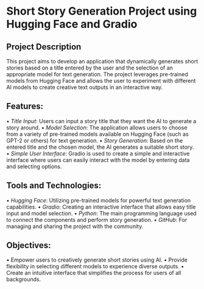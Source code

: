 # Short Story Generation Project using Hugging Face and Gradio

## Project Description
This project aims to develop an application that dynamically generates short stories based on a title entered by the user and the selection of an appropriate model for text generation. The project leverages pre-trained models from Hugging Face and allows the user to experiment with different AI models to create creative text outputs in an interactive way.

## Features:
•⁠  ⁠*Title Input*: Users can input a story title that they want the AI to generate a story around.
•⁠  ⁠*Model Selection*: The application allows users to choose from a variety of pre-trained models available on Hugging Face (such as GPT-2 or others) for text generation.
•⁠  ⁠*Story Generation*: Based on the entered title and the chosen model, the AI generates a suitable short story.
•⁠  ⁠*Simple User Interface*: Gradio is used to create a simple and interactive interface where users can easily interact with the model by entering data and selecting options.

## Tools and Technologies:
•⁠  ⁠*Hugging Face*: Utilizing pre-trained models for powerful text generation capabilities.
•⁠  ⁠*Gradio*: Creating an interactive interface that allows easy title input and model selection.
•⁠  ⁠*Python*: The main programming language used to connect the components and perform story generation.
•⁠  ⁠*GitHub*: For managing and sharing the project with the community.

## Objectives:
•⁠  ⁠Empower users to creatively generate short stories using AI.
•⁠  ⁠Provide flexibility in selecting different models to experience diverse outputs.
•⁠  ⁠Create an intuitive interface that simplifies the process for users of all backgrounds.